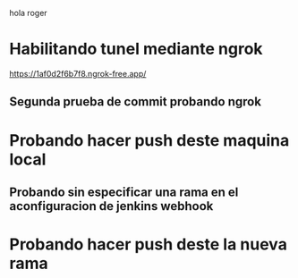 hola roger
# Habilitando tunel mediante ngrok
https://1af0d2f6b7f8.ngrok-free.app/
## Segunda prueba de commit probando ngrok
# Probando hacer push deste maquina local
## Probando sin especificar una rama en el aconfiguracion de jenkins webhook
# Probando hacer push deste la nueva rama